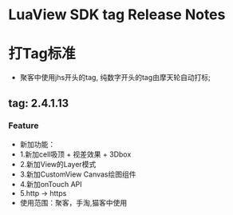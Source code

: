 # LuaView SDK tag Release Notes

# 打Tag标准
* 聚客中使用jhs开头的tag, 纯数字开头的tag由摩天轮自动打标;



## tag: 2.4.1.13 
### Feature
* 新加功能：
* 1.新加cell吸顶 + 视差效果 + 3Dbox
* 2.新加View的Layer模式
* 3.新加CustomView Canvas绘图组件
* 4.新加onTouch API
* 5.http -> https
* 使用范围：聚客，手淘,猫客中使用











